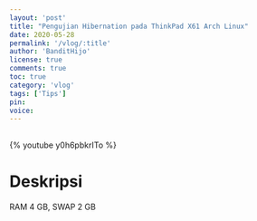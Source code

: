 ```yaml
---
layout: 'post'
title: "Pengujian Hibernation pada ThinkPad X61 Arch Linux"
date: 2020-05-28
permalink: '/vlog/:title'
author: 'BanditHijo'
license: true
comments: true
toc: true
category: 'vlog'
tags: ['Tips']
pin:
voice:
---
```


<div style="margin-top:30px;"></div>

{% youtube y0h6pbkrITo %}

# Deskripsi

RAM 4 GB, SWAP 2 GB
